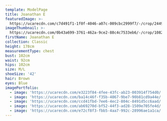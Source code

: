 ```yaml
---
template: ModelPage
title: Joanathan E
featuredImage: >-
  https://ucarecdn.com/c7d491f1-1f0f-4046-a07c-009cbc2999f7/-/crop/2449x1098/0,209/-/preview/
imageThumbnail: >-
  https://ucarecdn.com/0b43a699-3761-462a-9ce2-88c4c7533eb6/-/crop/1082x1499/370,0/-/preview/
firstName: Joanathan E
collection: Classic
height: 178cm
measurementType: chest
bust: 102cm
waist: 92cm
hips: 102cm
size: M/L
shoeSize: '42'
hair: Brown
eyes: Blue
imagePortfolio:
  - image: 'https://ucarecdn.com/e3223f84-4fee-43fc-ab23-003914f754d0/'
  - image: 'https://ucarecdn.com/ba14c46f-f35b-4067-9be7-90b81cd9a44e/'
  - image: 'https://ucarecdn.com/ccd41fbd-7ee6-4ec2-804c-8491d5cc6aad/'
  - image: 'https://ucarecdn.com/ab69270d-bf52-44f3-ad28-1509e705fe4d/'
  - image: 'https://ucarecdn.com/e72cf8f3-fbb5-4aa7-992c-28996ae1a1ca/'
---
```


